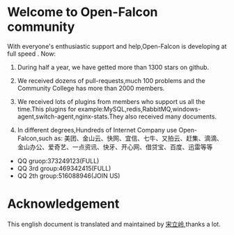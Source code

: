 # Welcome to Open-Falcon community

With everyone's enthusiastic support and help,Open-Falcon is developing at full speed . Now:

1. During half a year, we have getted more than 1300 stars on github.

2. We received dozens of pull-requests,much 100 problems and the Community College has more than 2000 members.

3. We received lots of plugins from members who support us all the time.This plugins for example:MySQL,redis,RabbitMQ,windows-agent,switch-agent,nginx-stats.They also received many documents.

4. In different degrees,Hundreds of Internet Company use Open-Falcon,such as: 美团、金山云、快网、宜信、七牛、又拍云、赶集、滴滴、金山办公、爱奇艺、一点资讯、快牙、开心网、借贷宝、百度、迅雷等等


* QQ gruop:373249123(FULL)
* QQ 3rd group:469342415(FULL)
* QQ 2th group:516088946(JOIN US)


# Acknowledgement

This english document is translated and maintained by [宋立岭](https://github.com/songliling),thanks a lot.
